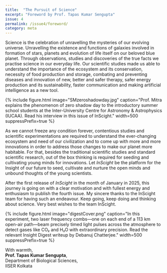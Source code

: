 ```yaml
---
title:  "The Pursuit of Science"
excerpt: "Foreword by Prof. Tapas Kumar Sengupta"
issue: 4
permalink: /issue4/foreword/
category: meta
---
```


Science is the celebration of unravelling the mysteries of our evolving universe. Unravelling the existence and functions of galaxies involved in formation of stars, planets and evolution of life itself on our beloved blue planet. Through observations, studies and discoveries of the true facts we practise science in our everyday life. Our scientific studies made us able to understand the importance of the ecosystem and its conservation, necessity of food production and storage, combating and preventing diseases and innovation of new, better and safer therapy, safer energy production and its sustainability, faster communication and making artificial intelligence as a new tool.

{% include figure.html image="SMzeroshadowday.jpg" caption="Prof. Mitra explains the phenomenon of zero shadow day to the introductory summer school students at the Inter-University Centre for Astronomy & Astrophysics (IUCAA). Read his interview in this issue of InScight." width=500 suppressPrefix=true %}

As we cannot freeze any condition forever, contentious studies and scientific experimentations are required to understand the ever-changing ecosystem and need of our civilization and to come up with more and more innovations in order to address those changes to make our planet more habitable. For that, besides the traditional scientific studies and standard scientific research, out of the box thinking is required for seeding and cultivating young minds for innovations. Let _InScight_ be the platform for the Insight of our future to seed, cultivate and nurture the open minds and unbound thoughts of the young scientists.

After the first release of _InScight_ in the month of January in 2025, this journey is going on with a clear motivation and with fullest energy and enthusiasm to publish the fourth issue. My sincere thanks to the InScight team for having such an endeavour.  Keep going, keep doing and thinking about science. Very best wishes to the team InScight.

{% include figure.html image="digestCover.png" caption="In this experiment, two laser frequency combs—one on each end of a 113 km open-air path—beam precisely timed light pulses across the atmosphere to detect gases like CO₂ and H₂O with extraordinary precision. Read the relevant Insight Digest writeup by Debanuj Chatterjee." width=500 suppressPrefix=true %}


With warmth,<br>
**Prof. Tapas Kumar Sengupta**,<br>
Department of Biological Sciences,<br>
IISER Kolkata
